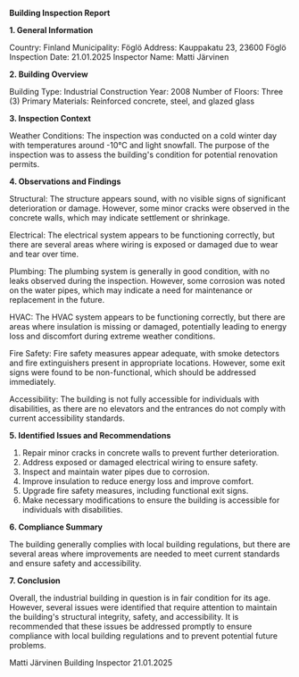  **Building Inspection Report**

**1. General Information**

Country: Finland
Municipality: Föglö
Address: Kauppakatu 23, 23600 Föglö
Inspection Date: 21.01.2025
Inspector Name: Matti Järvinen

**2. Building Overview**

Building Type: Industrial
Construction Year: 2008
Number of Floors: Three (3)
Primary Materials: Reinforced concrete, steel, and glazed glass

**3. Inspection Context**

Weather Conditions: The inspection was conducted on a cold winter day with temperatures around -10°C and light snowfall. The purpose of the inspection was to assess the building's condition for potential renovation permits.

**4. Observations and Findings**

Structural: The structure appears sound, with no visible signs of significant deterioration or damage. However, some minor cracks were observed in the concrete walls, which may indicate settlement or shrinkage.

Electrical: The electrical system appears to be functioning correctly, but there are several areas where wiring is exposed or damaged due to wear and tear over time.

Plumbing: The plumbing system is generally in good condition, with no leaks observed during the inspection. However, some corrosion was noted on the water pipes, which may indicate a need for maintenance or replacement in the future.

HVAC: The HVAC system appears to be functioning correctly, but there are areas where insulation is missing or damaged, potentially leading to energy loss and discomfort during extreme weather conditions.

Fire Safety: Fire safety measures appear adequate, with smoke detectors and fire extinguishers present in appropriate locations. However, some exit signs were found to be non-functional, which should be addressed immediately.

Accessibility: The building is not fully accessible for individuals with disabilities, as there are no elevators and the entrances do not comply with current accessibility standards.

**5. Identified Issues and Recommendations**

1. Repair minor cracks in concrete walls to prevent further deterioration.
2. Address exposed or damaged electrical wiring to ensure safety.
3. Inspect and maintain water pipes due to corrosion.
4. Improve insulation to reduce energy loss and improve comfort.
5. Upgrade fire safety measures, including functional exit signs.
6. Make necessary modifications to ensure the building is accessible for individuals with disabilities.

**6. Compliance Summary**

The building generally complies with local building regulations, but there are several areas where improvements are needed to meet current standards and ensure safety and accessibility.

**7. Conclusion**

Overall, the industrial building in question is in fair condition for its age. However, several issues were identified that require attention to maintain the building's structural integrity, safety, and accessibility. It is recommended that these issues be addressed promptly to ensure compliance with local building regulations and to prevent potential future problems.

Matti Järvinen
Building Inspector
21.01.2025